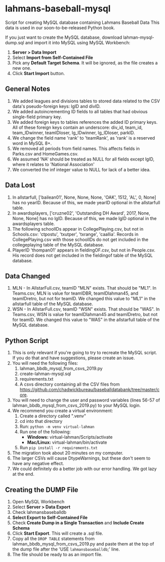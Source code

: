 # lahmans-baseball-mysql
Script for creating MySQL database containing Lahmans Baseball Data
This data is used in our soon-to-be-released Python book.

If you just want to create the MySQL database, download lahman-mysql-dump.sql and import it into MySQL using MySQL Workbench:
1. **Server > Data Import**
1. Select **Import from Self-Contained File**
1. Pick any **Default Target Schema**. It will be ignored, as the file creates a new one.
1. Click **Start Import** button.


## General Notes
1. We added leagues and divisions tables to stored data related to the CSV data's pseudo-foreign keys: lgID and divID.
1. We added autoincrementing ID fields to all tables that had obvious single-field primary key.
1. We added foreign keys to tables references the added ID primary keys. All of these foreign keys contain an underscore: div_id, team_id, team_IDwinner, teamIDloser, lg_IDwinner, lg_IDloser, parkID.
1. We change the field name 'rank' to 'teamRank', as 'rank' is a reserved word in MySQL 8+.
1. We removed all periods from field names. This affects fields in Parks.csv and HomeGames.csv.
1. We assumed 'NA' should be treated as NULL for all fields except lgID, where it relates to 'National Association'
1. We converted the inf integer value to NULL for lack of a better idea.

## Data Lost
1. In allstarfull, ['bailean01', None, None, None, 'OAK', 1512, 'AL', 0, None] has no yearID. Because of this, we made yearID optional in the allstarfull table.
1. In awardsplayers, ['cruzne02', 'Outstanding DH Award', 2017, None, None, None] has no lgID. Because of this, we made lgID optional in the awardsplayers table.
1. The following schoolIDs appear in CollegePlaying.csv, but not in Schools.csv: 'ctpostu', 'txutper', 'txrange', 'caallia'. Records in CollegePlaying.csv with those schoolIDs do not get included in the collegeplaying table of the MySQL database.
1. PlayerID 'thompan01' appears in fieldingOF.csv, but not in People.csv. His record does not get included in the fieldingof table of the MySQL database.

## Data Changed
1. MLN - In AllstarFull.csv, teamID "MLN" exists. That should be "ML1". In Teams.csv, MLN is value for teamIDBR, teamIDlahman45, and teamIDretro, but not for teamID. We changed this value to "ML1" in the allstarfull table of the MySQL database.
1. WSN - In AllstarFull.csv, teamID "WSN" exists. That should be "WAS". In Teams.csv, WSN is value for teamIDlahman45 and teamIDretro, but not for teamID. We changed this value to "WAS" in the allstarfull table of the MySQL database.
                    
## Python Script
1. This is only relevant if you're going to try to recreate the MySQL script. If you do that and have suggestions, please create an issue.
1. You will need the following files:
    1. lahman_bbdb_mysql_from_csvs_2019.py
    1. create-lahman-mysql.sql
    1. requirements.txt
    1. A csvs directory containing all the CSV files from https://github.com/chadwickbureau/baseballdatabank/tree/master/core.
1. You will need to change the user and password variables (lines 56-57 of lahman_bbdb_mysql_from_csvs_2019.py) to your MySQL login.
1. We recommend you create a virtual environment:
    1. Create a directory called ".venv"
    1. cd into that directory
    1. Run: `python -m venv virtual-lahman`
    1. Run one of the following:
        - **Windows:** virtual-lahman/Scripts/activate
        - **Mac/Linux:** virtual-lahman/bin/activate
    1. Run `pip install -r requirements.txt`
1. The migration took about 20 minutes on my computer.
1. The larger CSVs will cause DtypeWarnings, but these don't seem to have any negative effect.
1. We could definitely do a better job with our error handling. We got lazy at the end.

## Creating the DUMP File
1. Open MySQL Workbench
1. Select **Server > Data Export**
1. Check lahmansbaseballdb
1. **Select Export to Self-Contained File**
1. Check **Create Dump in a Single Transaction** and **Include Create Schema**
1. Click **Start Export**. This will create a .sql file.
1. Copy all the `DROP TABLE` statements from lahman_bbdb_mysql_from_csvs_2019.py and paste them at the top of the dump file after the 'USE ``lahmansbaseballdb``;' line.
1. The file should be ready to as an import file.
